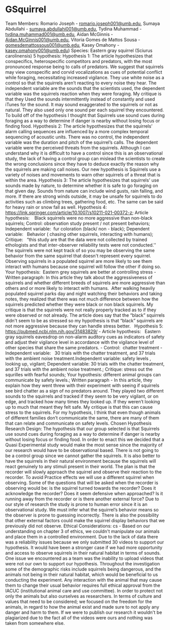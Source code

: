 # GSquirrel
Team Members: Romario Joseph - romario.joseph001@umb.edu, Sumaya Abdullahi - sumaya.abdullahi001@umb.edu, Tydina Muhammad - tydina.muhammad001@umb.edu, Aidan McGinnis - Aidan.McGinnis001@umb.edu, Vitoria Gomes de Mattos Sousa - gomesdemattossous001@umb.edu, Kasey Omahony - kasey.omahony001@umb.edu)
Species: Eastern gray squirrel (Sciurus carolinensis)
5 hypothesis:
Hypothesis 1: The article hypothesizes that conspecifics, heterospecific competitors and predators, with the most pronounced response being to calls of predators. We suggest that squirrels may view conspecific and corvid vocalizations as cues of potential conflict while foraging, necessitating increased vigilance. They use white noise as a control so that the squirrels aren’t reacting to every noise they hear. The independent variable are the sounds that the scientists used, the dependent variable was the squirrels reaction when they were foraging. My critique is that they Used the sounds intermittently instead of constantly and used iTunes for the sound. It may sound exaggerated to the squirrels or not as natural. They also used only one sound per each squirrel they encountered. To build off of the hypothesis I thought that Squirrels use sound cues during foraging as a way to determine if danger is nearby without losing focus or finding food. 
Hypothesis 2: The article hypothesizes that the squirrels’ alarm calling sequences are influenced by a more complex temporal sequencing of acoustic units. There was no control, the independent variable was the duration and pitch of the squirrel’s calls. The dependent variable were the perceived threats from the squirrels. Although I can understand why it is difficult to have a control since this is an observational study, the lack of having a control group can mislead the scientists to create the wrong conclusions since they have to deduce exactly the reason why the squirrels are making call noises. Our new hypothesis is Squirrels use a variety of noises and movements to warn other squirrels of a threat that is within the area.
Hypothesis 3: The article hypothesizes that squirrels' use sounds made by nature, to determine whether it is safe to go foraging on that given day. Sounds from nature can include wind gusts, rain falling, and more. If there are strong winds outside, it may be unsafe for squirrels to do activities such as climbing trees, gathering food, etc. The same can be said for heavy rain or snow fall as well. 
Hypothesis 4: https://link.springer.com/article/10.1007/s10211-021-00372-z; Article hypothesis:    Black squirrels were no more aggressive than non-black squirrels; Control: observation study present / not present behaviors; Independent variable:  fur coloration (black/ non - black); Dependent variable:   Behavior ( chasing other squirrels, interacting with humans); Critique:   “this study are that the data were not collected by trained ethologists and that inter-observer reliability tests were not conducted.'' The squirrels were not kept track of so you may be observing the same behavior from the same squirrel that doesn't represent every squirrel. Observing squirrels in a populated squirrel are more likely to see them interact with humans because one squirrel will follow the other if doing so. Your hypothesis:  Eastern grey squirrels are better at controlling stress - Written paragraph: In this article they talk about the aggressiveness of squirrels and whether different breeds of squirrels are more aggressive than others and or more likely to interact with humans.  After walking heavily populated squirrel parks day and night watching their behaviors and taking notes, they realized that there was not much difference between how the squirrels predicted whether they were black or non black squirrels. My critique is that the squirrels were not really properly tracked as to if they were observed or not already. The article does say that the “black” squirrels didn't seem to be as stressed so my hypothesis is that “black” squirrels are not more aggressive because they can handle stress better.  
Hypothesis 5: https://pubmed.ncbi.nlm.nih.gov/31483829/ - Article hypothesis:   Eastern gray squirrels eavesdrop on non-alarm auditory cues as indicators of safety and adjust their vigilance level in accordance with the vigilance level of other species that share the same predators. - Control:  chatter treatment - Independent variable:   30 trials with the chatter treatment, and 37 trials with the ambient noise treatment.Independent variable:   safety levels , looking up, vigilant; Dependent variable:  30 trials with the chatter treatment, and 37 trials with the ambient noise treatment.; Critique: stress out the squrilles with fearful sounds; Your hypothesis:  different animal groups can communicate by safety levels.; Written paragraph - In this article, they explain how they went threw with their experiment with seeing if squirrels see bird chatter as a sign of no predators around. They played two different sounds to the squirrels and tracked if they seem to be very vigilant, or on edge, and tracked how many times they looked up. If they weren’t looking up to much that meant they felt safe. My critique is that this can cause stress to the squirrels. For my hypothesis, I think that even though animals of different families don’t communicate the same, there are many of them that can relate and communicate on safety levels. 
Chosen Hypothesis Research Design: The hypothesis that our group selected is that Squirrels use sound cues during foraging as a way to determine if danger is nearby without losing focus or finding food. In order to enact this we decided that a Quasi Experimental study would make the most sense since the majority of our research would have to be observational based. There is not going to be a control group since we cannot gather the squirrels. It is also better to have the squirrels in their natural environment because the squirrels will react genuinely to any stimuli present in their world. The plan is that the recorder will slowly approach the squirrel and observe their reaction to the recorder. To avoid Practice effects we will use a different squirrel when observing. Some of the questions that will be asked when the recorder is observing would be: is the squirrel turned towards the recorder? Does it acknowledge the recorder? Does it seem defensive when approached? Is it running away from the recorder or is there another external force? Due to our style of research the study is prone to human error since it is an observational study. We must infer what the squirrel’s behavior means so the observer is prone to guessing incorrectly. There is also the possibility that other external factors could make the squirrel display behaviors that we previously did not observe. 
Ethical Considerations: cs - Based on our understanding on chapter 3 of ethics, we couldn't manipulate our animals and place them in a controlled environment. Due to the lack of data there was a reliability issues because we only submitted 30 videos to support our hypothesis. It would have been a stronger case if we had more opportunity and access to observe squirrels in their natural habitat in terms of sounds. One issue we encountered as a team was the inability to upload videos that were not our own to support our hypothesis. Throughout the investigation some of the demographic risks include squirrels being dangerous, and the animals not being in their natural habitat, which would be beneficial to us conducting the experiment. Any interaction with the animal that may cause them to change their usual behavior requires full ethical approval from the IACUC (institutional animal care and use committee). In order to protect not only the animals but also ourselves as researchers. In terms of culture and values that need to be considered; we focused on the freedom for the animals, in regard to how the animal exist and made sure to not apply any danger and harm to them. If we were to publish our research it wouldn't be plagiarized due to the fact all of the videos were ours and nothing was taken from somewhere else.
